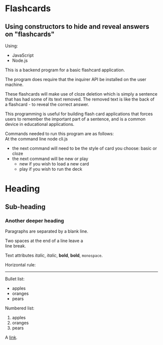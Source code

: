 # Flashcards


##  Using constructors to hide and reveal answers on "flashcards"

Using:
* JavaScript
* Node.js


This is a backend program for a basic flashcard application.

The program does require that the inquirer API be installed on the user machine.

These flashcards will make use of cloze deletion which is simply a sentence that has had some of its text removed.  The removed text is like the back of a flashcard - to reveal the correct answer.

This programming is useful for building flash card applications that forces users to remember the important part of a sentence, and is a common device in educational applications.


Commands needed to run this program are as follows:  
At the command line node cli.js  
* the next command will need to be the style of card you choose: basic or cloze
* the next command will be new or play
  * new if you wish to load a new card
  * play if you wish to run the deck








# Heading

## Sub-heading

### Another deeper heading

Paragraphs are separated
by a blank line.

Two spaces at the end of a line leave a  
line break.

Text attributes _italic_, *italic*, __bold__, **bold**, `monospace`.

Horizontal rule:

---

Bullet list:

  * apples
  * oranges
  * pears

Numbered list:

  1. apples
  2. oranges
  3. pears

A [link](http://example.com).
